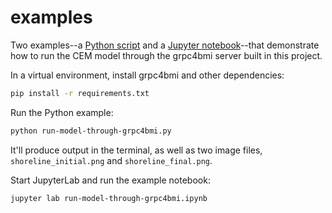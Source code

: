 # examples

Two examples--a [Python script](./run-model-through-grpc4bmi.py)
and a [Jupyter notebook](./run-model-through-grpc4bmi.ipynb)--that demonstrate how to run
the CEM model through the grpc4bmi server built in this project.

In a virtual environment,
install grpc4bmi and other dependencies:
```sh
pip install -r requirements.txt
```

Run the Python example:
```sh
python run-model-through-grpc4bmi.py
```
It'll produce output in the terminal,
as well as two image files,
`shoreline_initial.png` and `shoreline_final.png`.

Start JupyterLab and run the example notebook:
```sh
jupyter lab run-model-through-grpc4bmi.ipynb
```
